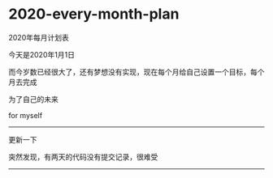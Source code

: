 <!--
 * @Description: 
 * @Author: 石东昭
 * @Date: 2020-01-21 17:01:23
 * @LastEditors  : 石东昭
 * @LastEditTime : 2020-01-21 17:37:53
 -->
# 2020-every-month-plan
 2020年每月计划表

今天是2020年1月1日

而今岁数已经很大了，还有梦想没有实现，现在每个月给自己设置一个目标，每个月去完成

为了自己的未来

for myself

---
更新一下

突然发现，有两天的代码没有提交记录，很难受

---
